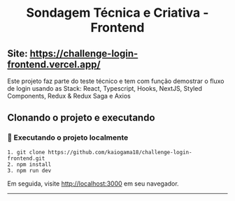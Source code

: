 <h1 align="center">
  Sondagem Técnica e Criativa - Frontend
</h1>

## Site: https://challenge-login-frontend.vercel.app/

Este projeto faz parte do teste técnico e tem com função demostrar o fluxo de login usando as Stack: React, Typescript, Hooks, NextJS, Styled Components, Redux & Redux Saga e Axios


## Clonando o projeto e executando

### 🚀 Executando o projeto localmente

```
1. git clone https://github.com/kaiogama18/challenge-login-frontend.git
2. npm install
3. npm run dev
```

Em seguida, visite [http://localhost:3000](http://localhost:3000) em seu navegador.

---
